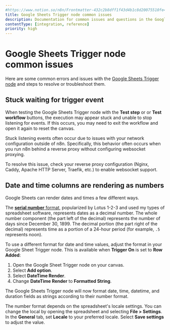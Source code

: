```yaml
---
#https://www.notion.so/n8n/Frontmatter-432c2b8dff1f43d4b1c8d20075510fe4
title: Google Sheets Trigger node common issues
description: Documentation for common issues and questions in the Google Sheets Trigger node in n8n, a workflow automation platform. Includes details of the issue and suggested solutions.
contentType: [integration, reference]
priority: high
---
```


# Google Sheets Trigger node common issues

Here are some common errors and issues with the [Google Sheets Trigger node](/integrations/builtin/trigger-nodes/n8n-nodes-base.googlesheetstrigger/) and steps to resolve or troubleshoot them.

## Stuck waiting for trigger event

When testing the Google Sheets Trigger node with the **Test step** or or **Test workflow** buttons, the execution may appear stuck and unable to stop listening for events. If this occurs, you may need to exit the workflow and open it again to reset the canvas.

Stuck listening events often occur due to issues with your network configuration outside of n8n. Specifically, this behavior often occurs when you run n8n behind a reverse proxy without configuring websocket proxying.

To resolve this issue, check your reverse proxy configuration (Nginx, Caddy, Apache HTTP Server, Traefik, etc.) to enable websocket support.

## Date and time columns are rendering as numbers

Google Sheets can render dates and times a few different ways.

The [**serial number** format](https://developers.google.com/sheets/api/reference/rest/v4/DateTimeRenderOption), popularized by Lotus 1-2-3 and used my types of spreadsheet software, represents dates as a decimal number. The whole number component (the part left of the decimal) represents the number of days since December 30, 1899. The decimal portion (the part right of the decimal) represents time as a portion of a 24-hour period (for example, `.5` represents noon).

To use a different format for date and time values, adjust the format in your Google Sheet Trigger node. This is available when **Trigger On** is set to **Row Added**:

1. Open the Google Sheet Trigger node on your canvas.
2. Select **Add option**.
3. Select **DateTime Render**.
4. Change **DateTime Render** to **Formatted String**.

The Google Sheets Trigger node will now format date, time, datetime, and duration fields as strings according to their number format.

The number format depends on the spreadsheet's locale settings. You can change the local by opening the spreadsheet and selecting **File > Settings**. In the **General** tab, set **Locale** to your preferred locale. Select **Save settings** to adjust the value.
